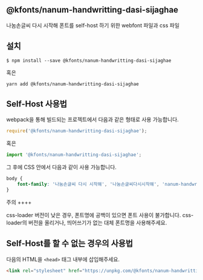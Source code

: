 
@kfonts/nanum-handwritting-dasi-sijaghae
---------------------

나눔손글씨 다시 시작해 폰트를 self-host 하기 위한 webfont 파일과 css 파일

설치
----

```
$ npm install --save @kfonts/nanum-handwritting-dasi-sijaghae
```

혹은

```
yarn add @kfonts/nanum-handwritting-dasi-sijaghae
```

Self-Host 사용법
---------------

webpack을 통해 빌드되는 프로젝트에서 다음과 같은 형태로 사용 가능합니다.

```js
require('@kfonts/nanum-handwritting-dasi-sijaghae');
```

혹은

```js
import '@kfonts/nanum-handwritting-dasi-sijaghae';
```

그 후에 CSS 안에서 다음과 같이 사용 가능합니다.

```css
body {
    font-family: '나눔손글씨 다시 시작해', '나눔손글씨다시시작해', 'nanum-handwritting-dasi-sijaghae';
}
```

주의
++++

css-loader 버전이 낮은 경우, 폰트명에 공백이 있으면 폰트 사용이 불가합니다.
css-loader의 버전을 올리거나, 띄어쓰기가 없는 대체 폰트명을 사용해주세요.

Self-Host를 할 수 없는 경우의 사용법
--------------------------------

다음의 HTML을 `<head>` 태그 내부에 삽입해주세요.

```html
<link rel="stylesheet" href="https://unpkg.com/@kfonts/nanum-handwritting-dasi-sijaghae/index.css" />
```

